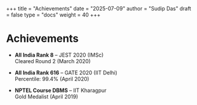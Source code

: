 +++
title = "Achievements"
date = "2025-07-09"
author = "Sudip Das"
draft = false
type = "docs"
weight = 40
+++

# Achievements

- **All India Rank 8** – JEST 2020 (IMSc)  
  Cleared Round 2 (March 2020)

- **All India Rank 616** – GATE 2020 (IIT Delhi)  
  Percentile: 99.4% (April 2020)

- **NPTEL Course DBMS** – IIT Kharagpur  
  Gold Medalist (April 2019)
